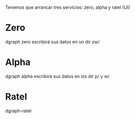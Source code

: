 Tenemos que arrancar tres servicios: zero, alpha y ratel (UI)

# Zero
dgraph zero
  escribirá sus datos en un dir zw/

# Alpha
dgraph alpha
  escribirá sus datos en los dir p/ y w/


# Ratel
dgraph-ratel
